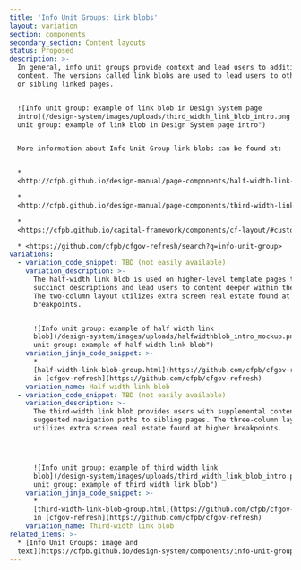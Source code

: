 ```yaml
---
title: 'Info Unit Groups: Link blobs'
layout: variation
section: components
secondary_section: Content layouts
status: Proposed
description: >-
  In general, info unit groups provide context and lead users to additional
  content. The versions called link blobs are used to lead users to other deeper
  or sibling linked pages.


  ![Info unit group: example of link blob in Design System page
  intro](/design-system/images/uploads/third_width_link_blob_intro.png "Info
  unit group: example of link blob in Design System page intro")


  More information about Info Unit Group link blobs can be found at:


  *
  <http://cfpb.github.io/design-manual/page-components/half-width-link-blob.html>

  *
  <http://cfpb.github.io/design-manual/page-components/third-width-link-blob.html>

  *
  <https://cfpb.github.io/capital-framework/components/cf-layout/#custom-content-layouts>

  * <https://github.com/cfpb/cfgov-refresh/search?q=info-unit-group>
variations:
  - variation_code_snippet: TBD (not easily available)
    variation_description: >-
      The half-width link blob is used on higher-level template pages to provide
      succinct descriptions and lead users to content deeper within the section.
      The two-column layout utilizes extra screen real estate found at higher
      breakpoints.


      ![Info unit group: example of half width link
      blob](/design-system/images/uploads/halfwidthblob_intro_mockup.png "Info
      unit group: example of half width link blob")
    variation_jinja_code_snippet: >-
      *
      [half-width-link-blob-group.html](https://github.com/cfpb/cfgov-refresh/blob/e67d1ad321551c221c01eaa62589dfdd1177d1dc/cfgov/jinja2/v1/_includes/organisms/half-width-link-blob-group.html)
      in [cfgov-refresh](https://github.com/cfpb/cfgov-refresh)
    variation_name: Half-width link blob
  - variation_code_snippet: TBD (not easily available)
    variation_description: >-
      The third-width link blob provides users with supplemental content or
      suggested navigation paths to sibling pages. The three-column layout
      utilizes extra screen real estate found at higher breakpoints.




      ![Info unit group: example of third width link
      blob](/design-system/images/uploads/third_width_link_blob_intro.png "Info
      unit group: example of third width link blob")
    variation_jinja_code_snippet: >-
      *
      [third-width-link-blob-group.html](https://github.com/cfpb/cfgov-refresh/blob/e67d1ad321551c221c01eaa62589dfdd1177d1dc/cfgov/jinja2/v1/_includes/organisms/third-width-link-blob-group.html)
      in [cfgov-refresh](https://github.com/cfpb/cfgov-refresh)
    variation_name: Third-width link blob
related_items: >-
  * [Info Unit Groups: image and
  text](https://cfpb.github.io/design-system/components/info-unit-groups-image-and-text)
---
```


